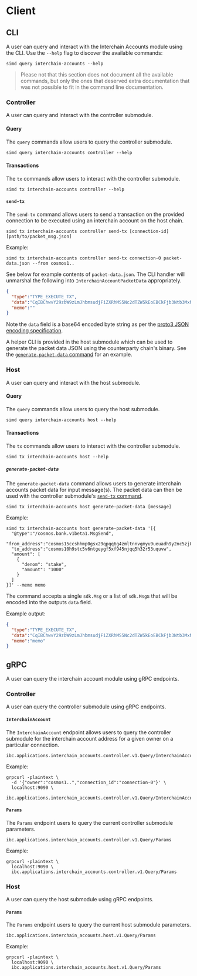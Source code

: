 <!--
order: 7
-->

# Client

## CLI

A user can query and interact with the Interchain Accounts module using the CLI. Use the `--help` flag to discover the available commands:

```shell
simd query interchain-accounts --help
```

> Please not that this section does not document all the available commands, but only the ones that deserved extra documentation that was not possible to fit in the command line documentation.

### Controller

A user can query and interact with the controller submodule.

#### Query

The `query` commands allow users to query the controller submodule.

```shell
simd query interchain-accounts controller --help
```

#### Transactions

The `tx` commands allow users to interact with the controller submodule.

```shell
simd tx interchain-accounts controller --help
```

#### `send-tx`

The `send-tx` command allows users to send a transaction on the provided connection to be executed using an interchain account on the host chain.

```shell
simd tx interchain-accounts controller send-tx [connection-id] [path/to/packet_msg.json]
```

Example:

```shell
simd tx interchain-accounts controller send-tx connection-0 packet-data.json --from cosmos1..
```

See below for example contents of `packet-data.json`. The CLI handler will unmarshal the following into `InterchainAccountPacketData` appropriately.

```json
{
  "type":"TYPE_EXECUTE_TX",
  "data":"CqIBChwvY29zbW9zLmJhbmsudjFiZXRhMS5Nc2dTZW5kEoEBCkFjb3Ntb3MxNWNjc2hobXAwZ3N4MjlxcHFxNmc0em1sdG5udmdteXU5dWV1YWRoOXkybmM1emowc3psczVndGRkehItY29zbW9zMTBoOXN0YzV2Nm50Z2V5Z2Y1eGY5NDVuanFxNWgzMnI1M3VxdXZ3Gg0KBXN0YWtlEgQxMDAw",
  "memo":""
}
```

Note the `data` field is a base64 encoded byte string as per the [proto3 JSON encoding specification](https://developers.google.com/protocol-buffers/docs/proto3#json).

A helper CLI is provided in the host submodule which can be used to generate the packet data JSON using the counterparty chain's binary. See the [`generate-packet-data` command](#generate-packet-data) for an example.

### Host

A user can query and interact with the host submodule.

#### Query

The `query` commands allow users to query the host submodule.

```shell
simd query interchain-accounts host --help
```

#### Transactions

The `tx` commands allow users to interact with the controller submodule.

```shell
simd tx interchain-accounts host --help
```

##### `generate-packet-data`

The `generate-packet-data` command allows users to generate interchain accounts packet data for input message(s). The packet data can then be used with the controller submodule's [`send-tx` command](#send-tx).

```shell
simd tx interchain-accounts host generate-packet-data [message]
```

Example:

```shell
simd tx interchain-accounts host generate-packet-data '[{
  "@type":"/cosmos.bank.v1beta1.MsgSend",
  "from_address":"cosmos15ccshhmp0gsx29qpqq6g4zmltnnvgmyu9ueuadh9y2nc5zj0szls5gtddz",
  "to_address":"cosmos10h9stc5v6ntgeygf5xf945njqq5h32r53uquvw",
  "amount": [
    {
      "denom": "stake",
      "amount": "1000"
    }
  ]
}]' --memo memo
```

The command accepts a single `sdk.Msg` or a list of `sdk.Msg`s that will be encoded into the outputs `data` field.

Example output:

```json
{
  "type":"TYPE_EXECUTE_TX",
  "data":"CqIBChwvY29zbW9zLmJhbmsudjFiZXRhMS5Nc2dTZW5kEoEBCkFjb3Ntb3MxNWNjc2hobXAwZ3N4MjlxcHFxNmc0em1sdG5udmdteXU5dWV1YWRoOXkybmM1emowc3psczVndGRkehItY29zbW9zMTBoOXN0YzV2Nm50Z2V5Z2Y1eGY5NDVuanFxNWgzMnI1M3VxdXZ3Gg0KBXN0YWtlEgQxMDAw",
  "memo":"memo"
}
```

## gRPC

A user can query the interchain account module using gRPC endpoints.

### Controller

A user can query the controller submodule using gRPC endpoints.

#### `InterchainAccount`

The `InterchainAccount` endpoint allows users to query the controller submodule for the interchain account address for a given owner on a particular connection.

```shell
ibc.applications.interchain_accounts.controller.v1.Query/InterchainAccount
```

Example:

```shell
grpcurl -plaintext \
  -d '{"owner":"cosmos1..","connection_id":"connection-0"}' \
  localhost:9090 \
  ibc.applications.interchain_accounts.controller.v1.Query/InterchainAccount
```

#### `Params`

The `Params` endpoint users to query the current controller submodule parameters.

```shell
ibc.applications.interchain_accounts.controller.v1.Query/Params
```

Example:

```shell
grpcurl -plaintext \
  localhost:9090 \
  ibc.applications.interchain_accounts.controller.v1.Query/Params
```

### Host

A user can query the host submodule using gRPC endpoints.

#### `Params`

The `Params` endpoint users to query the current host submodule parameters.

```shell
ibc.applications.interchain_accounts.host.v1.Query/Params
```

Example:

```shell
grpcurl -plaintext \
  localhost:9090 \
  ibc.applications.interchain_accounts.host.v1.Query/Params
```
